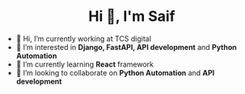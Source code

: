 <h1 align="center">Hi 👋, I'm Saif</h1>


- 👋 Hi, I’m currently working at TCS digital
- 👀 I’m interested in **Django, FastAPI, API development** and **Python Automation**
- 🌱 I’m currently learning **React** framework
- 💞 I’m looking to collaborate on **Python Automation** and **API development**

<!---
saifali3251/saifali3251 is a ✨ special ✨ repository because its `README.md` (this file) appears on your GitHub profile.
You can click the Preview link to take a look at your changes.
--->
